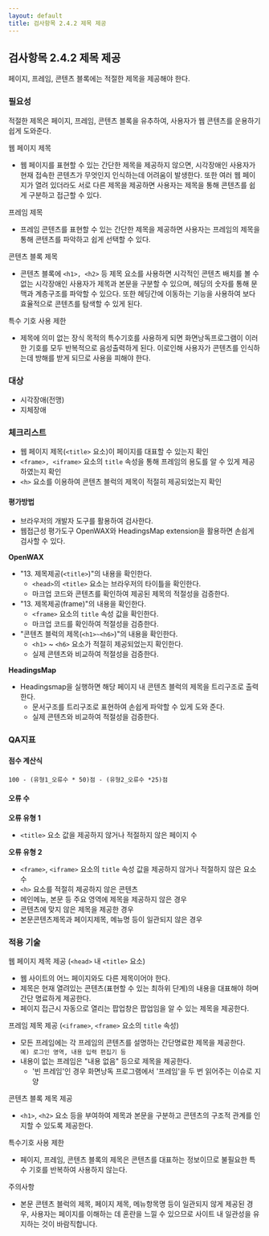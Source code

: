 ```yaml
---
layout: default
title: 검사항목 2.4.2 제목 제공
---
```


## 검사항목 2.4.2 제목 제공
페이지, 프레임, 콘텐츠 블록에는 적절한 제목을 제공해야 한다.

### 필요성
적절한 제목은 페이지, 프레임, 콘텐츠 블록을 유추하여, 사용자가 웹 콘텐츠를 운용하기 쉽게 도와준다.

웹 페이지 제목
* 웹 페이지를 표현할 수 있는 간단한 제목을 제공하지 않으면, 시각장애인 사용자가 현재 접속한 콘텐츠가 무엇인지 인식하는데 어려움이 발생한다.
또한 여러 웹 페이지가 열려 있더라도 서로 다른 제목을 제공하면 사용자는 제목을 통해 콘텐츠를 쉽게 구분하고 접근할 수 있다.

프레임 제목
* 프레임 콘텐츠를 표현할 수 있는 간단한 제목을 제공하면 사용자는 프레임의 제목을 통해 콘텐츠를 파악하고 쉽게 선택할 수 있다.

콘텐츠 블록 제목
* 콘텐츠 블록에 `<h1>, <h2>` 등 제목 요소를 사용하면 시각적인 콘텐츠 배치를 볼 수 없는 시각장애인 사용자가 제목과 본문을 구분할 수 있으며, 헤딩의 숫자를 통해 문맥과 계층구조를 파악할 수 있으다. 또한 헤딩간에 이동하는 기능을 사용하여 보다 효율적으로 콘텐츠를 탐색할 수 있게 된다.

특수 기호 사용 제한
* 제목에 의미 없는 장식 목적의 특수기호를 사용하게 되면 화면낭독프로그램이 이러한 기호를 모두 반복적으로 음성출력하게 된다. 이로인해 사용자가 콘텐츠를 인식하는데 방해를 받게 되므로 사용을 피해야 한다.


### 대상
* 시각장애(전맹)
* 지체장애

### 체크리스트
* 웹 페이지 제목(`<title>` 요소)이 페이지를 대표할 수 있는지 확인
* `<frame>, <iframe>` 요소의 `title` 속성을 통해 프레임의 용도를 알 수 있게 제공하였는지 확인
* `<h>` 요소를 이용하여 콘텐츠 블럭의 제목이 적절히 제공되었는지 확인

#### 평가방법
* 브라우저의 개발자 도구를 활용하여 검사한다.
* 웹접근성 평가도구 OpenWAX와 HeadingsMap extension을 활용하면 손쉽게 검사할 수 있다.

**OpenWAX**
* "13. 제목제공(`<title>`)"의 내용을 확인한다.
  * `<head>`의 `<title>` 요소는 브라우저의 타이틀을 확인한다.
  * 마크업 코드와 콘텐츠를 확인하여 제공된 제목의 적절성을 검증한다.
* "13. 제목제공(frame)"의 내용을 확인한다.
  * `<frame>` 요소의 `title` 속성 값을 확인한다.
  * 마크업 코드를 확인하여 적절성을 검증한다.
* "콘텐츠 블럭의 제목(`<h1>~<h6>`)"의 내용을 확인한다.
  * `<h1>` ~ `<h6>` 요소가 적절히 제공되었는지 확인한다.
  * 실제 콘텐츠와 비교하여 적절성을 검증한다.

**HeadingsMap**
* Headingsmap을 실행하면 해당 페이지 내 콘텐츠 블럭의 제목을 트리구조로 출력한다.
  * 문서구조를 트리구조로 표현하여 손쉽게 파악할 수 있게 도와 준다.
  * 실제 콘텐츠와 비교하여 적절성을 검증한다.

### QA지표
#### 점수 계산식
```
100 - (유형1_오류수 * 50)점 - (유형2_오류수 *25)점
```

#### 오류 수
**오류 유형 1**
* `<title>` 요소 값을 제공하지 않거나 적절하지 않은 페이지 수

**오류 유형 2**
* `<frame>`, `<iframe>` 요소의 `title` 속성 값을 제공하지 않거나 적절하지 않은 요소 수
* `<h>` 요소를 적절히 제공하지 않은 콘텐츠
 * 메인메뉴, 본문 등 주요 영역에 제목을 제공하지 않은 경우
 * 콘텐츠에 맞지 않은 제목을 제공한 경우
 * 본문콘텐츠제목과 페이지제목, 메뉴명 등이 일관되지 않은 경우


### 적용 기술
웹 페이지 제목 제공 (`<head>` 내 `<title>` 요소)
* 웹 사이트의 어느 페이지와도 다른 제목이어야 한다.
* 제목은 현재 열려있는 콘텐츠(표현할 수 있는 최하위 단계)의 내용을 대표해야 하며 간단 명료하게 제공한다.
* 페이지 접근시 자동으로 열리는 팝업창은 팝업임을 알 수 있는 제목을 제공한다.

프레임 제목 제공 (`<iframe>`, `<frame>` 요소의 `title` 속성)
* 모든 프레임에는 각 프레임의 콘텐츠를 설명하는 간단명료한 제목을 제공한다.<br/>
`예) 로그인 영역, 내용 입력 편집기 등`
* 내용이 없는 프레임은 "내용 없음" 등으로 제목을 제공한다.
   * '빈 프레임'인 경우 화면낭독 프로그램에서 '프레임'을 두 번 읽어주는 이슈로 지양

콘텐츠 블록 제목 제공
* `<h1>`, `<h2>` 요소 등을 부여하여 제목과 본문을 구분하고 콘텐츠의 구조적 관계를 인지할 수 있도록 제공한다.

특수기호 사용 제한
* 페이지, 프레임, 콘텐츠 블록의 제목은 콘텐츠를 대표하는 정보이므로 불필요한 특수 기호를 반복하여 사용하지 않는다.

주의사항
* 본문 콘텐츠 블럭의 제목, 페이지 제목, 메뉴항목명 등이 일관되지 않게 제공된 경우, 사용자는 페이지를 이해하는 데 혼란을 느낄 수 있으므로 사이트 내 일관성을 유지하는 것이 바람직합니다.
